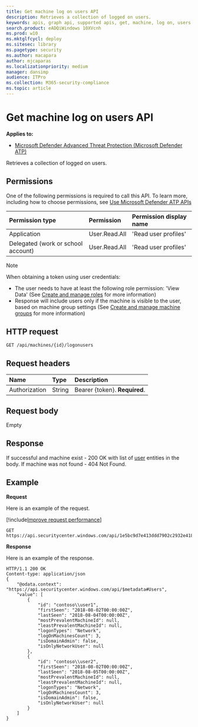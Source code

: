 ```yaml
---
title: Get machine log on users API
description: Retrieves a collection of logged on users.
keywords: apis, graph api, supported apis, get, machine, log on, users
search.product: eADQiWindows 10XVcnh
ms.prod: w10
ms.mktglfcycl: deploy
ms.sitesec: library
ms.pagetype: security
ms.author: macapara
author: mjcaparas
ms.localizationpriority: medium
manager: dansimp
audience: ITPro
ms.collection: M365-security-compliance 
ms.topic: article
---
```


# Get machine log on users API

**Applies to:**

- [Microsoft Defender Advanced Threat Protection (Microsoft Defender ATP)](https://go.microsoft.com/fwlink/p/?linkid=2069559)

Retrieves a collection of logged on users.

## Permissions
One of the following permissions is required to call this API. To learn more, including how to choose permissions, see [Use Microsoft Defender ATP APIs](apis-intro.md)

Permission type |	Permission	|	Permission display name
:---|:---|:---
Application |	User.Read.All |	'Read user profiles'
Delegated (work or school account) | User.Read.All | 'Read user profiles'

>[!Note]
> When obtaining a token using user credentials:
>- The user needs to have at least the following role permission: 'View Data' (See [Create and manage roles](user-roles.md) for more information)
>- Response will include users only if the machine is visible to the user, based on machine group settings (See [Create and manage machine groups](machine-groups.md) for more information)

## HTTP request
```
GET /api/machines/{id}/logonusers
```

## Request headers

Name | Type | Description
:---|:---|:---
Authorization | String | Bearer {token}. **Required**.


## Request body
Empty

## Response
If successful and machine exist - 200 OK with list of [user](user.md) entities in the body. If machine was not found - 404 Not Found.


## Example

**Request**

Here is an example of the request.

[!include[Improve request performance](improverequestperformance-new.md)]

```
GET https://api.securitycenter.windows.com/api/1e5bc9d7e413ddd7902c2932e418702b84d0cc07/logonusers
```

**Response**

Here is an example of the response.


```
HTTP/1.1 200 OK
Content-type: application/json
{
    "@odata.context": "https://api.securitycenter.windows.com/api/$metadata#Users",
    "value": [
        {
            "id": "contoso\\user1",
            "firstSeen": "2018-08-02T00:00:00Z",
            "lastSeen": "2018-08-04T00:00:00Z",
            "mostPrevalentMachineId": null,
            "leastPrevalentMachineId": null,
            "logonTypes": "Network",
            "logOnMachinesCount": 3,
            "isDomainAdmin": false,
            "isOnlyNetworkUser": null
        },
        {
            "id": "contoso\\user2",
            "firstSeen": "2018-08-02T00:00:00Z",
            "lastSeen": "2018-08-05T00:00:00Z",
            "mostPrevalentMachineId": null,
            "leastPrevalentMachineId": null,
            "logonTypes": "Network",
            "logOnMachinesCount": 3,
            "isDomainAdmin": false,
            "isOnlyNetworkUser": null
        }
    ]
}
```
